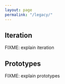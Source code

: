 ```yaml
---
layout: page
permalink: "/legacy/"
---
```


## Iteration
<a name="iteration"></a>

FIXME: explain iteration

## Prototypes
<a name="prototypes"></a>

FIXME: explain prototypes
